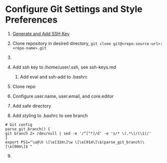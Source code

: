 # Configure Git Settings and Style Preferences

1. [Generate and Add SSH Key](git-ssh-key.md)
2. Clone repository in desired directory, ``git clone git@<repo-source-url>:<repo-name>.git``
3. 

4. Add ssh key to /home/user/.ssh, see ssh-keys.md
    1. Add eval and ssh-add to .bashrc
5. Clone repo
6. Configure user.name, user.email, and core.editor
7. Add safe directory
8. Add styling to .bashrc to see branch
```
# Git config
parse_git_branch() {
git branch 2> /dev/null | sed -e '/^[^*]/d' -e 's/* \(.*\)/(\1)/'
}
export PS1="\u@\h \[\e[32m\]\w \[\e[91m\]\$(parse_git_branch)\[\e[00m\]$ "
```

9. 